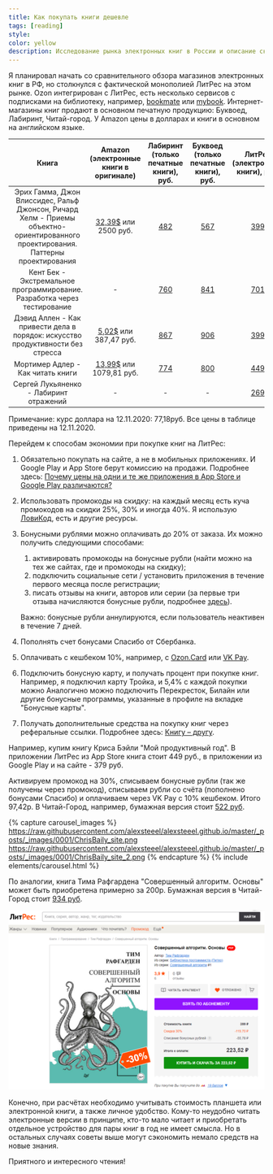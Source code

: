 ```yaml
---
title: Как покупать книги дешевле
tags: [reading]
style: 
color: yellow
description: Исследование рынка электронных книг в России и описание скидок.
---
```


Я планировал начать со сравнительного обзора магазинов электронных книг в РФ, но столкнулся с фактической монополией ЛитРес на этом рынке. Ozon интегрирован с ЛитРес, есть несколько сервисов с подписками на библиотеку, например, [bookmate](https://ru.bookmate.com/) или [mybook](https://mybook.ru/). Интернет-магазины книг продают в основном печатную продукцию: Буквоед, Лабиринт, Читай-город. У Amazon цены в долларах и книги в основном на английском языке.

|                            Книга                             |            Amazon (электронные книги в оригинале)            |    Лабиринт (только печатные книги), руб.    |      Буквоед (только печатные книги), руб.      |               ЛитРес (электронные книги), руб.               |
| :----------------------------------------------------------: | :----------------------------------------------------------: | :------------------------------------------: | :---------------------------------------------: | :----------------------------------------------------------: |
| Эрих Гамма, Джон Влиссидес, Ральф Джонсон, Ричард Хелм - Приемы объектно-ориентированного проектирования. Паттерны проектирования | [32,39$](https://www.amazon.com/Design-Patterns-Object-Oriented-Addison-Wesley-Professional-ebook-dp-B000SEIBB8/dp/B000SEIBB8/) или 2500 руб. | [482](https://www.labirint.ru/books/87603/)  |  [567](https://www.bookvoed.ru/book?id=670581)  | [399](https://www.litres.ru/dzhon-vlissides/priemy-obektno-orientirovannogo-proektirovaniya-patterny-proektirovaniya-16419747/) |
| Кент Бек - Экстремальное программирование. Разработка через тестирование |                              -                               | [760](https://www.labirint.ru/books/583040/) | [841](https://www.bookvoed.ru/book?id=10111402) | [701](https://www.litres.ru/kent-bek/ekstremalnoe-programmirovanie-razrabotka-cherez-testirovanie/) |
| Дэвид Аллен - Как привести дела в порядок: искусство продуктивности без стресса | [5,02$](https://www.amazon.com/Getting-Things-Done-Stress-Free-Productivity-ebook/dp/B00KWG9M2E/) или 387,47 руб. | [867](https://www.labirint.ru/books/507367/) | [906](https://www.bookvoed.ru/book?id=6055975)  | [399](https://www.litres.ru/devid-allen/kak-privesti-dela-v-poryadok-iskusstvo-produktivnosti-bez-stre/) |
|              Мортимер Адлер - Как читать книги               | [13,99$](https://www.amazon.com/gp/product/B004PYDAPE/) или 1079,81 руб. | [774](https://www.labirint.ru/books/709229/) | [800](https://www.bookvoed.ru/book?id=10088867) | [449](https://www.litres.ru/mortimer-adler-2/kak-chitat-knigi/) |
|            Сергей Лукьяненко - Лабиринт отражений            |                              -                               |                      -                       |                        -                        | [269](https://www.litres.ru/sergey-lukyanenko/labirint-otrazheniy/) |

Примечание: курс доллара на 12.11.2020: 77,18руб. Все цены в таблице приведены на 12.11.2020.



Перейдем к способам экономии при покупке книг на ЛитРес:

1. Обязательно покупать на сайте, а не в мобильных приложениях. И Google Play и App Store берут комиссию на продажи. Подробнее здесь: [Почему цены на одни и те же приложения в App Store и Google Play различаются?](https://vc.ru/services/126132-pochemu-ceny-na-odni-i-te-zhe-prilozheniya-v-app-store-i-google-play-razlichayutsya)

2. Использовать промокоды на скидку: на каждый месяц есть куча промокодов на скидки 25%, 30% и иногда 40%. Я использую [ЛовиКод](https://lovikod.ru/knigi/promokody-litres), есть и другие ресурсы.

3. Бонусными рублями можно оплачивать до 20% от заказа. Их можно получить следующими способами:
   1. активировать промокоды на бонусные рубли (найти можно на тех же сайтах, где и промокоды на скидку);
   2. подключить социальные сети / установить приложения в течение первого месяца после регистрации;
   3. писать отзывы на книги, авторов или серии (за первые три отзыва начисляются бонусные рубли, подробнее [здесь](https://www.litres.ru/pomosch/bonusnye-dengi/)).

   Важно: бонусные рубли аннулируются, если пользователь неактивен в течение 7 дней.

4. Пополнять счет бонусами Спасибо от Сбербанка.

5. Оплачивать с кешбеком 10%, например, с [Ozon.Card](https://www.litres.ru/ozoncard/?utm_campaign=ozoncard) или [VK Pay](https://vk.com/vkpay).

6. Подключить бонусную карту, и получать процент при покупке книг. Например, я подключил карту Тройка, и 5,4% с каждой покупки можно Аналогично можно подключить Перекресток, Билайн или другие бонусные программы, указанные в профиле на вкладке "Бонусные карты".

7. Получать дополнительные средства на покупку книг через реферальные ссылки. Подробнее здесь: [Книгу – другу](https://www.litres.ru/kniga-drugu/).

Например, купим книгу Криса Бэйли "Мой продуктивный год". В приложении ЛитРес из App Store книга стоит 449 руб., в приложении из Google Play и на сайте - 379 руб.

Активируем промокод на 30%, списываем бонусные рубли (так же получены через промокод), списываем рубли со счёта (пополнено бонусами Спасибо) и оплачиваем через VK Pay с 10% кешбеком. Итого 97,42р. В Читай-Город, например, бумажная версия стоит [522 руб](https://www.chitai-gorod.ru/catalog/book/963065/).

{% capture carousel_images %}
https://raw.githubusercontent.com/alexsteeel/alexsteeel.github.io/master/_posts/_images/0001/ChrisBaily_site.png
https://raw.githubusercontent.com/alexsteeel/alexsteeel.github.io/master/_posts/_images/0001/ChrisBaily_site_2.png
{% endcapture %}
{% include elements/carousel.html %}

По аналогии, книга Тима Рафгардена "Совершенный алгоритм. Основы" может быть приобретена примерно за 200р. Бумажная версия в Читай-Город стоит [934 руб](https://www.chitai-gorod.ru/catalog/book/1168773/).

![alt text](https://raw.githubusercontent.com/alexsteeel/alexsteeel.github.io/master/_posts/_images/0001/TimRoughgarden_01.png)

Конечно, при расчётах необходимо учитывать стоимость планшета  или электронной книги, а также личное удобство. Кому-то неудобно читать электронные версии в принципе, кто-то мало читает и приобретать отдельное устройство для пары книг в год не имеет смысла. Но в остальных случаях советы выше могут сэкономить немало средств на новые знания.

Приятного и интересного чтения!



